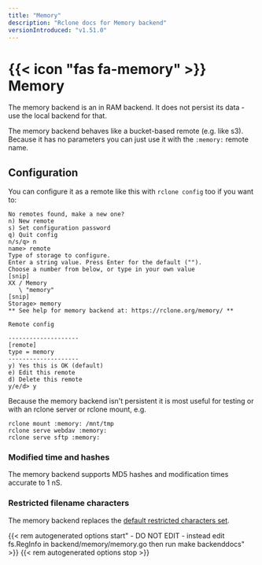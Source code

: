 ```yaml
---
title: "Memory"
description: "Rclone docs for Memory backend"
versionIntroduced: "v1.51.0"
---
```


# {{< icon "fas fa-memory" >}} Memory

The memory backend is an in RAM backend. It does not persist its
data - use the local backend for that.

The memory backend behaves like a bucket-based remote (e.g. like
s3). Because it has no parameters you can just use it with the
`:memory:` remote name.

## Configuration

You can configure it as a remote like this with `rclone config` too if
you want to:

```
No remotes found, make a new one?
n) New remote
s) Set configuration password
q) Quit config
n/s/q> n
name> remote
Type of storage to configure.
Enter a string value. Press Enter for the default ("").
Choose a number from below, or type in your own value
[snip]
XX / Memory
   \ "memory"
[snip]
Storage> memory
** See help for memory backend at: https://rclone.org/memory/ **

Remote config

--------------------
[remote]
type = memory
--------------------
y) Yes this is OK (default)
e) Edit this remote
d) Delete this remote
y/e/d> y
```

Because the memory backend isn't persistent it is most useful for
testing or with an rclone server or rclone mount, e.g.

    rclone mount :memory: /mnt/tmp
    rclone serve webdav :memory:
    rclone serve sftp :memory:

### Modified time and hashes

The memory backend supports MD5 hashes and modification times accurate to 1 nS.

### Restricted filename characters

The memory backend replaces the [default restricted characters
set](/overview/#restricted-characters).

{{< rem autogenerated options start" - DO NOT EDIT - instead edit fs.RegInfo in backend/memory/memory.go then run make backenddocs" >}}
{{< rem autogenerated options stop >}}
